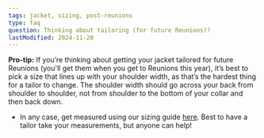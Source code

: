 ```yaml
---
tags: jacket, sizing, post-reunions
type: faq
question: Thinking about tailoring (for future Reunions)?
lastModified: 2024-11-20
---
```


<!--- If you will not be attending Reunions, email [jacket czar](mailto:p2000jackets@gmail.com) after the planning team has had a chance to recover from the weekend, but before June 5, with the subject line “LATE JACKET ORDER.”-->

**Pro-tip:** If you’re thinking about getting your jacket tailored for future Reunions (you'll get them when you get to Reunions this year), it’s best to pick a size that lines up with your shoulder width, as that’s the hardest thing for a tailor to change. The shoulder width should go across your back from shoulder to shoulder, not from shoulder to the bottom of your collar and then back down.

- In any case, get measured using our sizing guide [here](/images/jacket/P2000_25th_Jacket_Sizing_Chart.pdf). Best to have a tailor take your measurements, but anyone can help!
